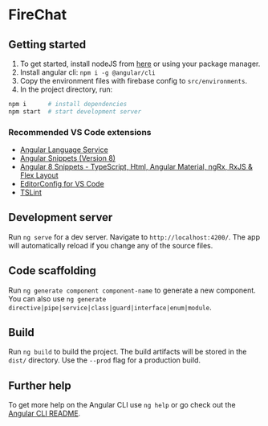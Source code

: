 # FireChat

## Getting started

1. To get started, install nodeJS from [here](https://nodejs.org/en/download/) or using your package manager.
2. Install angular cli: `npm i -g @angular/cli`
2. Copy the environment files with firebase config to `src/environments`.
3. In the project directory, run:

```bash
npm i      # install dependencies
npm start  # start development server
```

### Recommended VS Code extensions

-   [Angular Language Service
    ](https://marketplace.visualstudio.com/items?itemName=Angular.ng-template)
-   [Angular Snippets (Version 8)
    ](https://marketplace.visualstudio.com/items?itemName=johnpapa.Angular2)
-   [Angular 8 Snippets - TypeScript, Html, Angular Material, ngRx, RxJS & Flex Layout
    ](https://marketplace.visualstudio.com/items?itemName=Mikael.Angular-BeastCode)
-   [EditorConfig for VS Code
    ](https://marketplace.visualstudio.com/items?itemName=EditorConfig.EditorConfig)
-   [TSLint](https://marketplace.visualstudio.com/items?itemName=ms-vscode.vscode-typescript-tslint-plugin)

## Development server

Run `ng serve` for a dev server. Navigate to `http://localhost:4200/`. The app will automatically reload if you change any of the source files.

## Code scaffolding

Run `ng generate component component-name` to generate a new component. You can also use `ng generate directive|pipe|service|class|guard|interface|enum|module`.

## Build

Run `ng build` to build the project. The build artifacts will be stored in the `dist/` directory. Use the `--prod` flag for a production build.

## Further help

To get more help on the Angular CLI use `ng help` or go check out the [Angular CLI README](https://github.com/angular/angular-cli/blob/master/README.md).
